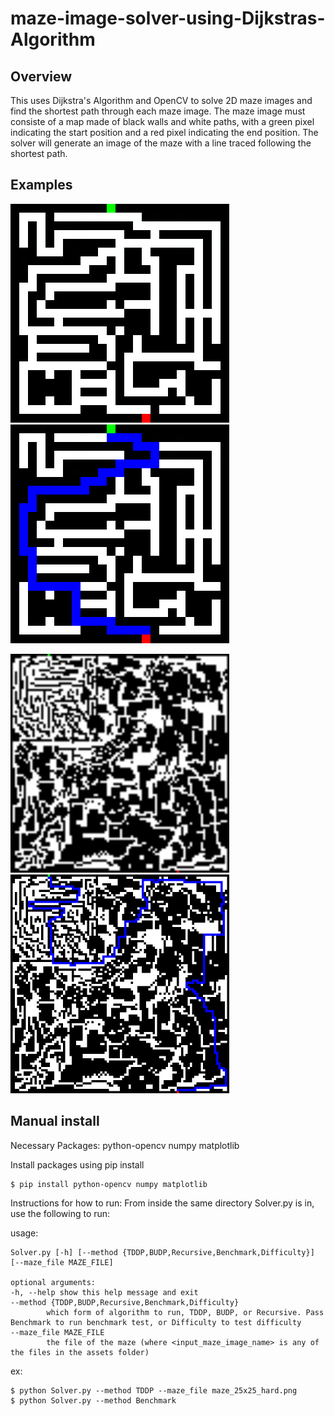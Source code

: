 # maze-image-solver-using-Dijkstras-Algorithm 


## Overview
This uses Dijkstra's Algorithm and OpenCV to solve 2D maze images and find the shortest path through each maze image.
The maze image must consiste of a map made of black walls and white paths, with a green pixel indicating the start
position and a red pixel indicating the end position. The solver will generate an image of the maze with a line traced
following the shortest path.

## Examples

<img src="assets/input_maze_25x25_hard.png" alt="25x25 maze" width="350"> <img src="assets/output_maze_25x25_hard.png" alt="25x25 maze" width="350">

<img src="assets/maze_100x100_hard.png" alt="100x100 maze" width="350"> <img src="assets/output_maze_100x100_hard.png" alt="25x25 maze" width="350">

## Manual install
Necessary Packages:
python-opencv
numpy
matplotlib

Install packages using pip install
```
$ pip install python-opencv numpy matplotlib
```
Instructions for how to run:
From inside the same directory Solver.py is in, use the following to run:

usage: 
```
Solver.py [-h] [--method {TDDP,BUDP,Recursive,Benchmark,Difficulty}] [--maze_file MAZE_FILE]

optional arguments:
-h, --help show this help message and exit
--method {TDDP,BUDP,Recursive,Benchmark,Difficulty}
        which form of algorithm to run, TDDP, BUDP, or Recursive. Pass Benchmark to run benchmark test, or Difficulty to test difficulty
--maze_file MAZE_FILE
        the file of the maze (where <input_maze_image_name> is any of the files in the assets folder)
```
ex:
```
$ python Solver.py --method TDDP --maze_file maze_25x25_hard.png
$ python Solver.py --method Benchmark
```
